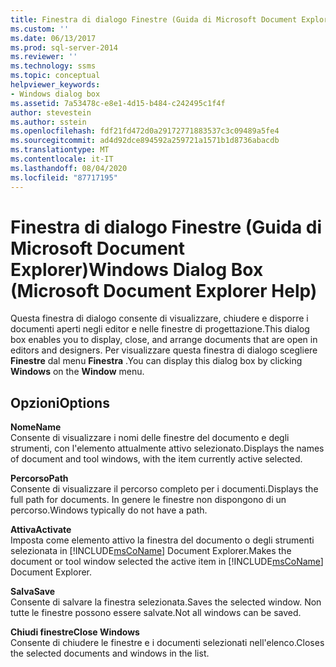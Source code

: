 ```yaml
---
title: Finestra di dialogo Finestre (Guida di Microsoft Document Explorer) | Microsoft Docs
ms.custom: ''
ms.date: 06/13/2017
ms.prod: sql-server-2014
ms.reviewer: ''
ms.technology: ssms
ms.topic: conceptual
helpviewer_keywords:
- Windows dialog box
ms.assetid: 7a53478c-e8e1-4d15-b484-c242495c1f4f
author: stevestein
ms.author: sstein
ms.openlocfilehash: fdf21fd472d0a29172771883537c3c09489a5fe4
ms.sourcegitcommit: ad4d92dce894592a259721a1571b1d8736abacdb
ms.translationtype: MT
ms.contentlocale: it-IT
ms.lasthandoff: 08/04/2020
ms.locfileid: "87717195"
---
```

# <a name="windows-dialog-box-microsoft-document-explorer-help"></a><span data-ttu-id="6129a-102">Finestra di dialogo Finestre (Guida di Microsoft Document Explorer)</span><span class="sxs-lookup"><span data-stu-id="6129a-102">Windows Dialog Box (Microsoft Document Explorer Help)</span></span>
  <span data-ttu-id="6129a-103">Questa finestra di dialogo consente di visualizzare, chiudere e disporre i documenti aperti negli editor e nelle finestre di progettazione.</span><span class="sxs-lookup"><span data-stu-id="6129a-103">This dialog box enables you to display, close, and arrange documents that are open in editors and designers.</span></span> <span data-ttu-id="6129a-104">Per visualizzare questa finestra di dialogo scegliere **Finestre** dal menu **Finestra** .</span><span class="sxs-lookup"><span data-stu-id="6129a-104">You can display this dialog box by clicking **Windows** on the **Window** menu.</span></span>  
  
## <a name="options"></a><span data-ttu-id="6129a-105">Opzioni</span><span class="sxs-lookup"><span data-stu-id="6129a-105">Options</span></span>  
 <span data-ttu-id="6129a-106">**Nome**</span><span class="sxs-lookup"><span data-stu-id="6129a-106">**Name**</span></span>  
 <span data-ttu-id="6129a-107">Consente di visualizzare i nomi delle finestre del documento e degli strumenti, con l'elemento attualmente attivo selezionato.</span><span class="sxs-lookup"><span data-stu-id="6129a-107">Displays the names of document and tool windows, with the item currently active selected.</span></span>  
  
 <span data-ttu-id="6129a-108">**Percorso**</span><span class="sxs-lookup"><span data-stu-id="6129a-108">**Path**</span></span>  
 <span data-ttu-id="6129a-109">Consente di visualizzare il percorso completo per i documenti.</span><span class="sxs-lookup"><span data-stu-id="6129a-109">Displays the full path for documents.</span></span> <span data-ttu-id="6129a-110">In genere le finestre non dispongono di un percorso.</span><span class="sxs-lookup"><span data-stu-id="6129a-110">Windows typically do not have a path.</span></span>  
  
 <span data-ttu-id="6129a-111">**Attiva**</span><span class="sxs-lookup"><span data-stu-id="6129a-111">**Activate**</span></span>  
 <span data-ttu-id="6129a-112">Imposta come elemento attivo la finestra del documento o degli strumenti selezionata in [!INCLUDE[msCoName](../../includes/msconame-md.md)] Document Explorer.</span><span class="sxs-lookup"><span data-stu-id="6129a-112">Makes the document or tool window selected the active item in [!INCLUDE[msCoName](../../includes/msconame-md.md)] Document Explorer.</span></span>  
  
 <span data-ttu-id="6129a-113">**Salva**</span><span class="sxs-lookup"><span data-stu-id="6129a-113">**Save**</span></span>  
 <span data-ttu-id="6129a-114">Consente di salvare la finestra selezionata.</span><span class="sxs-lookup"><span data-stu-id="6129a-114">Saves the selected window.</span></span> <span data-ttu-id="6129a-115">Non tutte le finestre possono essere salvate.</span><span class="sxs-lookup"><span data-stu-id="6129a-115">Not all windows can be saved.</span></span>  
  
 <span data-ttu-id="6129a-116">**Chiudi finestre**</span><span class="sxs-lookup"><span data-stu-id="6129a-116">**Close Windows**</span></span>  
 <span data-ttu-id="6129a-117">Consente di chiudere le finestre e i documenti selezionati nell'elenco.</span><span class="sxs-lookup"><span data-stu-id="6129a-117">Closes the selected documents and windows in the list.</span></span>  
